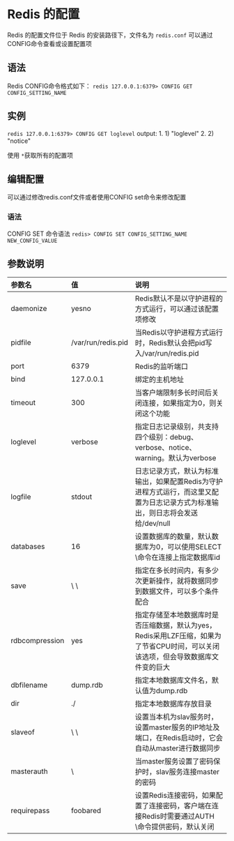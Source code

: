 # Redis 的配置

Redis 的配置文件位于 Redis 的安装路径下，文件名为 `redis.conf` 可以通过CONFIG命令查看或设置配置项

## 语法

Redis CONFIG命令格式如下： `redis 127.0.0.1:6379> CONFIG GET CONFIG_SETTING_NAME`

## 实例

`redis 127.0.0.1:6379> CONFIG GET loglevel` output: 1. 1\) "loglevel" 2. 2\) "notice"

使用 `*`获取所有的配置项

## 编辑配置

可以通过修改redis.conf文件或者使用CONFIG set命令来修改配置

### 语法

CONFIG SET 命令语法 `redis> CONFIG SET CONFIG_SETTING_NAME NEW_CONFIG_VALUE`

## 参数说明

| 参数名 | 值 | 说明 |
| :--- | :--- | :--- |
| daemonize | yesno | Redis默认不是以守护进程的方式运行，可以通过该配置项修改 |
| pidfile | /var/run/redis.pid | 当Redis以守护进程方式运行时，Redis默认会把pid写入/var/run/redis.pid |
| port | 6379 | Redis的监听端口 |
| bind | 127.0.0.1 | 绑定的主机地址 |
| timeout | 300 | 当客户端限制多长时间后关闭连接，如果指定为0，则关闭这个功能 |
| loglevel | verbose | 指定日志记录级别，共支持四个级别：debug、verbose、notice、warning。默认为verbose |
| logfile | stdout | 日志记录方式，默认为标准输出，如果配置Redis为守护进程方式运行，而这里又配置为日志记录方式为标准输出，则日志将会发送给/dev/null |
| databases | 16 | 设置数据库的数量，默认数据库为0，可以使用SELECT \命令在连接上指定数据库id |
| save | \ \ | 指定在多长时间内，有多少次更新操作，就将数据同步到数据文件，可以多个条件配合 |
| rdbcompression | yes | 指定存储至本地数据库时是否压缩数据，默认为yes，Redis采用LZF压缩，如果为了节省CPU时间，可以关闭该选项，但会导致数据库文件变的巨大 |
| dbfilename | dump.rdb | 指定本地数据库文件名，默认值为dump.rdb |
| dir | ./ | 指定本地数据库存放目录 |
| slaveof | \ \ | 设置当本机为slav服务时，设置master服务的IP地址及端口，在Redis启动时，它会自动从master进行数据同步 |
| masterauth | \ | 当master服务设置了密码保护时，slav服务连接master的密码 |
| requirepass | foobared | 设置Redis连接密码，如果配置了连接密码，客户端在连接Redis时需要通过AUTH \命令提供密码，默认关闭 |

